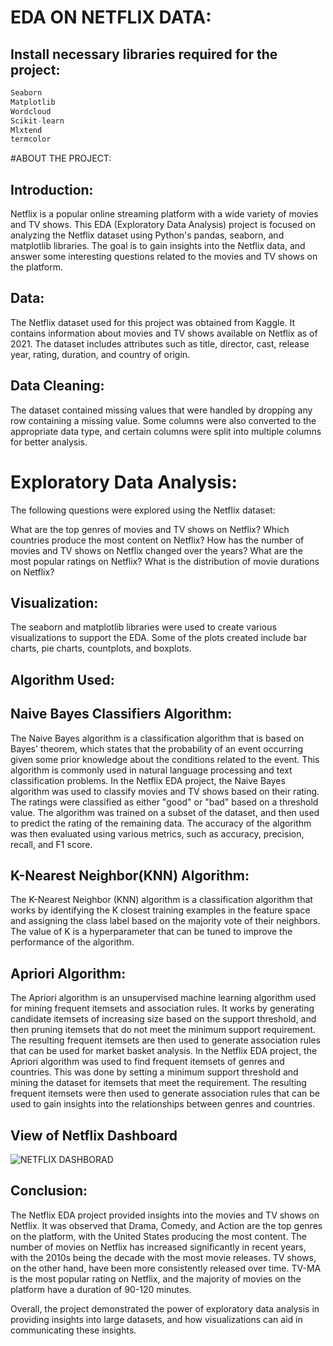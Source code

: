 # EDA ON NETFLIX DATA:

## Install necessary libraries required for the project:
``` python
Seaborn
Matplotlib
Wordcloud
Scikit-learn
Mlxtend
termcolor
```

#ABOUT THE PROJECT:

## Introduction:

Netflix is a popular online streaming platform with a wide variety of movies and TV shows. 
This EDA (Exploratory Data Analysis) project is focused on analyzing the Netflix dataset using Python's pandas,
seaborn, and matplotlib libraries. The goal is to gain insights into the Netflix data, and answer some interesting questions related 
to the movies and TV shows on the platform.

## Data:

The Netflix dataset used for this project was obtained from Kaggle. 
It contains information about movies and TV shows available on Netflix as of 2021. 
The dataset includes attributes such as title, director, cast, release year, rating, duration, and country of origin.

## Data Cleaning:

The dataset contained missing values that were handled by dropping any row containing a missing value. 
Some columns were also converted to the appropriate data type, and certain columns were split into multiple columns for better analysis.

# Exploratory Data Analysis:

The following questions were explored using the Netflix dataset:

What are the top genres of movies and TV shows on Netflix?
Which countries produce the most content on Netflix?
How has the number of movies and TV shows on Netflix changed over the years?
What are the most popular ratings on Netflix?
What is the distribution of movie durations on Netflix?

## Visualization:

The seaborn and matplotlib libraries were used to create various visualizations to support the EDA. 
Some of the plots created include bar charts, pie charts, countplots, and boxplots.

## Algorithm Used:

## Naive Bayes Classifiers Algorithm:
The Naive Bayes algorithm is a classification algorithm that is based on Bayes' theorem,
which states that the probability of an event occurring given some prior knowledge about the conditions related to the event.
This algorithm is commonly used in natural language processing and text classification problems.
In the Netflix EDA project, the Naive Bayes algorithm was used to classify movies and TV shows based on their rating. 
The ratings were classified as either "good" or "bad" based on a threshold value.
The algorithm was trained on a subset of the dataset, and then used to predict the rating of the remaining data.
The accuracy of the algorithm was then evaluated using various metrics, such as accuracy, precision, recall, and F1 score.

## K-Nearest Neighbor(KNN) Algorithm:
The K-Nearest Neighbor (KNN) algorithm is a classification algorithm that works by identifying the K closest training 
examples in the feature space and assigning the class label based on the majority vote of their neighbors. 
The value of K is a hyperparameter that can be tuned to improve the performance of the algorithm.


## Apriori Algorithm:
The Apriori algorithm is an unsupervised machine learning algorithm used for mining frequent itemsets and association rules. 
It works by generating candidate itemsets of increasing size based on the support threshold, and then pruning itemsets that 
do not meet the minimum support requirement. The resulting frequent itemsets are then used to generate association rules that
can be used for market basket analysis.
In the Netflix EDA project, the Apriori algorithm was used to find frequent itemsets of genres and countries.
This was done by setting a minimum support threshold and mining the dataset for itemsets that meet the requirement.
The resulting frequent itemsets were then used to generate association rules that can be used to gain insights into the relationships 
between genres and countries.

## View of Netflix Dashboard
![NETFLIX DASHBORAD](https://user-images.githubusercontent.com/115634164/229337906-51cf39c7-d4d0-48a6-99da-6a59744c96b8.png)

## Conclusion:
The Netflix EDA project provided insights into the movies and TV shows on Netflix. 
It was observed that Drama, Comedy, and Action are the top genres on the platform, with the United States producing the most content.
The number of movies on Netflix has increased significantly in recent years, with the 2010s being the decade with the most movie releases.
TV shows, on the other hand, have been more consistently released over time. 
TV-MA is the most popular rating on Netflix, and the majority of movies on the platform have a duration of 90-120 minutes.

Overall, the project demonstrated the power of exploratory data analysis in providing insights into large datasets,
and how visualizations can aid in communicating these insights.




